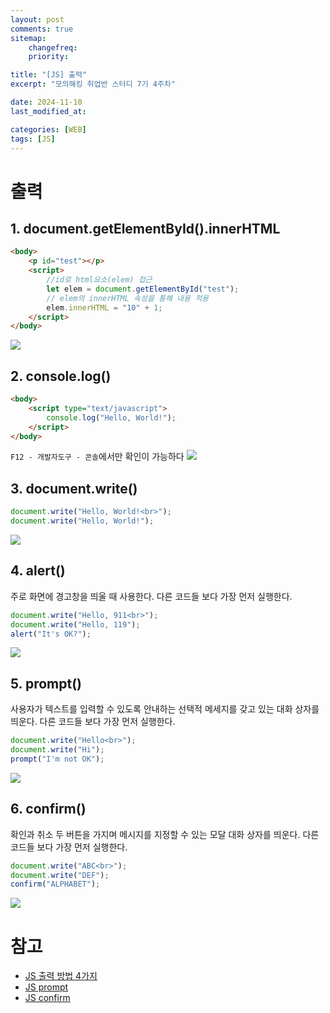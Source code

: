 ```yaml
---
layout: post
comments: true
sitemap:
    changefreq:
    priority:

title: "[JS] 출력"
excerpt: "모의해킹 취업반 스터디 7기 4주차"

date: 2024-11-10
last_modified_at: 

categories: [WEB]
tags: [JS]
---
```


# 출력
## 1. document.getElementById().innerHTML
```html
<body>
    <p id="test"></p>
    <script>
        //id로 html요소(elem) 접근
        let elem = document.getElementById("test");
        // elem의 innerHTML 속성을 통해 내용 적용
        elem.innerHTML = "10" + 1;
    </script>
</body>
```
<img src = "https://cdn.jsdelivr.net/gh/aliquis-facio/aliquis-facio.github.io@master/_image/2024-11-10-1.png?raw=true">

## 2. console.log()
```html
<body>
	<script type="text/javascript">
	    console.log("Hello, World!");
	</script>
</body>
```

`F12 - 개발자도구 - 콘솔`에서만 확인이 가능하다
<img src = "https://cdn.jsdelivr.net/gh/aliquis-facio/aliquis-facio.github.io@master/_image/2024-11-10-2.png?raw=true">

## 3. document.write()
```js
document.write("Hello, World!<br>");
document.write("Hello, World!");
```
<img src = "https://cdn.jsdelivr.net/gh/aliquis-facio/aliquis-facio.github.io@master/_image/2024-11-10-3.png?raw=true">

## 4. alert()
주로 화면에 경고창을 띄울 때 사용한다. 다른 코드들 보다 가장 먼저 실행한다.

```js
document.write("Hello, 911<br>");
document.write("Hello, 119");
alert("It's OK?");
```
<img src = "https://cdn.jsdelivr.net/gh/aliquis-facio/aliquis-facio.github.io@master/_image/2024-11-10-4.gif?raw=true">

## 5. prompt()
사용자가 텍스트를 입력할 수 있도록 안내하는 선택적 메세지를 갖고 있는 대화 상자를 띄운다.
다른 코드들 보다 가장 먼저 실행한다.
```js
document.write("Hello<br>");
document.write("Hi");
prompt("I'm not OK");
```
<img src = "https://cdn.jsdelivr.net/gh/aliquis-facio/aliquis-facio.github.io@master/_image/2024-11-10-5.gif?raw=true">

## 6. confirm()
확인과 취소 두 버튼을 가지며 메시지를 지정할 수 있는 모달 대화 상자를 띄운다.
다른 코드들 보다 가장 먼저 실행한다.
```js
document.write("ABC<br>");
document.write("DEF");
confirm("ALPHABET");
```
<img src = "https://cdn.jsdelivr.net/gh/aliquis-facio/aliquis-facio.github.io@master/_image/2024-11-10-6.gif?raw=true">

# 참고
* [JS 출력 방법 4가지](https://jinnnkcoding.tistory.com/140)
* [JS prompt](https://developer.mozilla.org/ko/docs/Web/API/Window/prompt)
* [JS confirm](https://developer.mozilla.org/ko/docs/Web/API/Window/confirm)